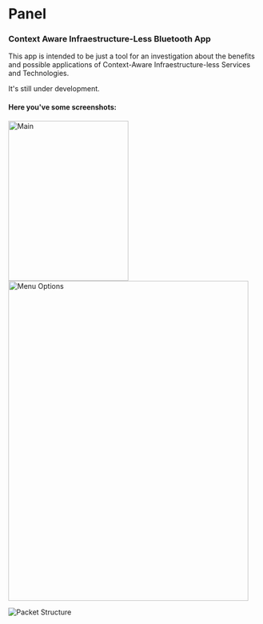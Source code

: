 # Panel
### Context Aware Infraestructure-Less Bluetooth App

This app is intended to be just a tool for an investigation about the benefits and possible applications of Context-Aware Infraestructure-less Services and Technologies.

It's still under development.

#### Here you've some screenshots:

<img src="https://raw.githubusercontent.com/maesoser/Panel/master/screenshots/img1.png" alt="Main" style="width:240;height:320">

<img src="https://raw.githubusercontent.com/maesoser/Panel/master/screenshots/img2.png" alt="Menu Options" style="width:480;height:640">

![Packet Structure](https://raw.githubusercontent.com/maesoser/Panel/master/screenshots/Packets.png "Packet Structure")


